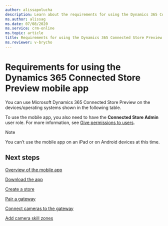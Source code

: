 ```yaml
---
author: alissapolucha
description: Learn about the requirements for using the Dynamics 365 Connected Store Preview mobile app
ms.author: alissag
ms.date: 07/08/2020
ms.service: crm-online
ms.topic: article
title: Requirements for using the Dynamics 365 Connected Store Preview mobile app
ms.reviewer: v-brycho
---
```


# Requirements for using the Dynamics 365 Connected Store Preview mobile app

You can use Microsoft Dynamics 365 Connected Store Preview on the devices/operating systems shown in the following table.

To use the mobile app, you also need to have the **Connected Store Admin** user role. For more information, see [Give permissions to users](admin-user-accounts.md).

> [!NOTE]
> You can’t use the mobile app on an iPad or on Android devices at this time.

## Next steps

[Overview of the mobile app](mobile-app-overview.md)

[Download the app](mobile-app-download.md)

[Create a store](mobile-app-create-store.md)

[Pair a gateway](mobile-app-pair-gateway.md)

[Connect cameras to the gateway](mobile-app-add-cameras.md)

[Add camera skill zones](mobile-app-add-camera-skill-zones.md)
